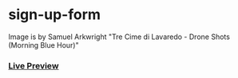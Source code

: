 # sign-up-form

Image is by Samuel Arkwright "Tre Cime di Lavaredo - Drone Shots (Morning Blue Hour)"

### [Live Preview](https://candid-florentine-524cf8.netlify.app)
